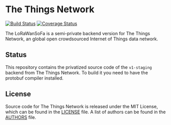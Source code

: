 The Things Network
 ==================

[![Build Status](https://travis-ci.org/LoRaWanSoFa/ttn.svg?branch=v1-staging)](https://travis-ci.org/LoRaWanSoFa/ttn) [![Coverage Status](https://coveralls.io/repos/github/LoRaWanSoFa/ttn/badge.svg?branch=v1-staging)](https://coveralls.io/github/LoRaWanSoFa/ttn?branch=v1-staging)
 
 The LoRaWanSoFa is a semi-private backend version for The Things Network, an global open crowdsourced Internet of Things data network.
 
 ## Status

This repository contains the privatized source code of the `v1-staging` backend from The Things Network.
To build it you need to have the protobuf compiler installed.
 
 ## License
 
Source code for The Things Network is released under the MIT License, which can be found in the [LICENSE](LICENSE) file. A list of authors can be found in the [AUTHORS](AUTHORS) file.
